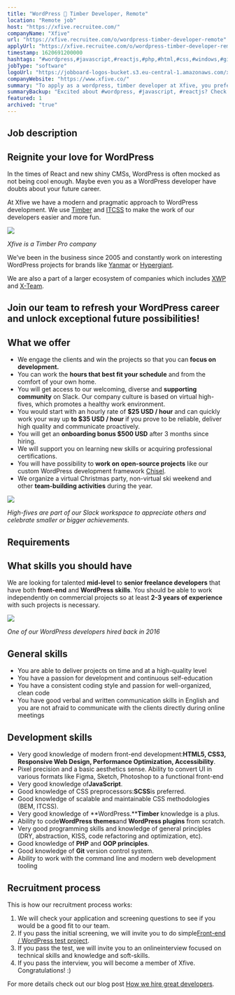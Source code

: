 ```yaml
---
title: "WordPress 🌲 Timber Developer, Remote"
location: "Remote job"
host: "https://xfive.recruitee.com/"
companyName: "Xfive"
url: "https://xfive.recruitee.com/o/wordpress-timber-developer-remote"
applyUrl: "https://xfive.recruitee.com/o/wordpress-timber-developer-remote/c/new"
timestamp: 1620691200000
hashtags: "#wordpress,#javascript,#reactjs,#php,#html,#css,#windows,#git,#branding,#ui/ux"
jobType: "software"
logoUrl: "https://jobboard-logos-bucket.s3.eu-central-1.amazonaws.com/xfive"
companyWebsite: "https://www.xfive.co/"
summary: "To apply as a wordpress, timber developer at Xfive, you preferably need to have 2-3 years of experience."
summaryBackup: "Excited about #wordpress, #javascript, #reactjs? Check out this job post!"
featured: 1
archived: "true"
---
```


## Job description

## Reignite your love for WordPress

In the times of React and new shiny CMSs, WordPress is often mocked as not being cool enough. Maybe even you as a WordPress developer have doubts about your future career.

At Xfive we have a modern and pragmatic approach to WordPress development. We use [Timber](https://upstatement.com/timber/) and [ITCSS](https://www.xfive.co/blog/itcss-scalable-maintainable-css-architecture/) to make the work of our developers easier and more fun.

_![](https://recruitee-main.s3.eu-central-1.amazonaws.com/uploads/wd3lfc99p2/timber.jpg)_

_Xfive is a Timber Pro company_

We’ve been in the business since 2005 and constantly work on interesting WordPress projects for brands like [Yanmar](https://www.yanmar.com/marine/) or [Hypergiant](https://www.hypergiant.com/).

We are also a part of a larger ecosystem of companies which includes [XWP](https://xwp.co/) and [X-Team](https://x-team.com/).

## Join our team to refresh your WordPress career and unlock exceptional future possibilities!

## What we offer

*   We engage the clients and win the projects so that you can **focus on development.**
*   You can work the **hours that best fit your schedule** and from the comfort of your own home.
*   You will get access to our welcoming, diverse and **supporting community** on Slack. Our company culture is based on virtual high-fives, which promotes a healthy work environment.
*   You would start with an hourly rate of **$25 USD / hour** and can quickly work your way up **to $35 USD / hour** if you prove to be reliable, deliver high quality and communicate proactively.
*   You will get an **onboarding bonus $500 USD** after 3 months since hiring.
*   We will support you on learning new skills or acquiring professional certifications.
*   You will have possibility to **work on open-source projects** like our custom WordPress development framework [Chisel](https://github.com/xfiveco/generator-chisel/).
*   We organize a virtual Christmas party, non-virtual ski weekend and other **team-building activities** during the year.

![](https://recruitee-main.s3.eu-central-1.amazonaws.com/uploads/a5alcnthv2/fives2.jpg)

_High-fives are part of our Slack workspace to appreciate others and celebrate smaller or bigger achievements._

## Requirements

## What skills you should have

We are looking for talented **mid-level** to **senior freelance developers** that have both **front-end** and **WordPress skills**. You should be able to work independently on commercial projects so at least **2-3 years of experience** with such projects is necessary.

![](https://recruitee-main.s3.eu-central-1.amazonaws.com/uploads/g19y8u317s/wp-developer2.jpg)

_One of our WordPress developers hired back in 2016_

## General skills

*   You are able to deliver projects on time and at a high-quality level
*   You have a passion for development and continuous self-education
*   You have a consistent coding style and passion for well-organized, clean code
*   You have good verbal and written communication skills in English and you are not afraid to communicate with the clients directly during online meetings

## Development skills

*   Very good knowledge of modern front-end development:**HTML5, CSS3, Responsive Web Design, Performance Optimization, Accessibility**.
*   Pixel precision and a basic aesthetics sense. Ability to convert UI in various formats like Figma, Sketch, Photoshop to a functional front-end
*   Very good knowledge of**JavaScript**.
*   Good knowledge of CSS preprocessors:**SCSS**is preferred.
*   Good knowledge of scalable and maintainable CSS methodologies (BEM, ITCSS).
*   Very good knowledge of **WordPress.****Timber** knowledge is a plus.
*   Ability to code**WordPress themes**and **WordPress plugins** from scratch.
*   Very good programming skills and knowledge of general principles (DRY, abstraction, KISS, code refactoring and optimization, etc).
*   Good knowledge of **PHP** and **OOP principles**.
*   Good knowledge of **Git** version control system.
*   Ability to work with the command line and modern web development tooling

## Recruitment process

This is how our recruitment process works:

1.  We will check your application and screening questions to see if you would be a good fit to our team.
2.  If you pass the initial screening, we will invite you to do simple[Front-end / WordPress test project](https://github.com/xfiveco/fe-wp-test-simple).
3.  If you pass the test, we will invite you to an onlineinterview focused on technical skills and knowledge and soft-skills.
4.  If you pass the interview, you will become a member of Xfive. Congratulations! :)

For more details check out our blog post [How we hire great developers](https://www.xfive.co/blog/how-we-hire-great-developers/).
